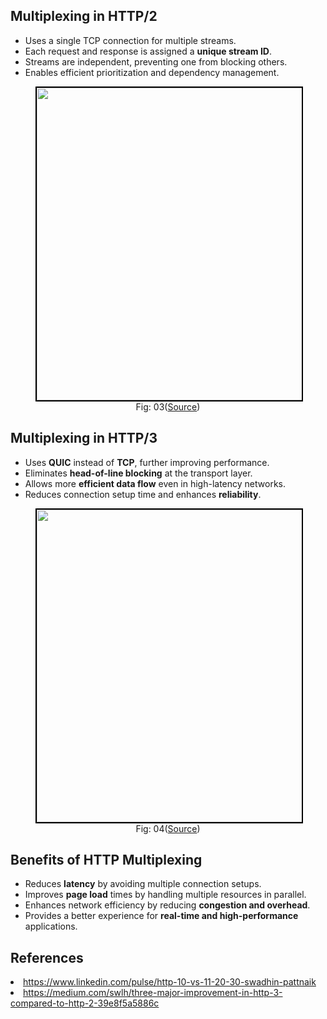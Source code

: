<!--
## What is Multiplexing in HTTP/3
Multiplexing in HTTP allows multiple requests and responses to be sent over a single connection simultaneously, improving efficiency and reducing latency.

<figure>
	<div align="center">
	<img src="/data/HTTP_3/assets/multiplexing1.png" height="500" width="500" style="border: 2px solid black;"></div>
	<figcaption style="text-align: center">Fig: 01(<a href="https://medium.com/swlh/three-major-improvement-in-http-3-compared-to-http-2-39e8f5a5886c">Source</a>)</figcaption>  
</figure>

## How HTTP/1.1 Handles Requests
- Uses a single connection per request-response cycle.
- Pipelining was introduced to send multiple requests at once but suffered from head-of-line blocking.
- Required multiple connections to achieve parallelism, leading to resource overhead.

<figure>
	<div align="center">
	<img src="/data/HTTP_3/assets/pipelining.png" height="500" width="500" style="border: 2px solid black;"></div>
	<figcaption style="text-align: center">Fig: 02(<a href="https://medium.com/swlh/three-major-improvement-in-http-3-compared-to-http-2-39e8f5a5886c">Source</a>)</figcaption>  
</figure>
-->

## Multiplexing in HTTP/2
- Uses a single TCP connection for multiple streams.
- Each request and response is assigned a **unique stream ID**.
- Streams are independent, preventing one from blocking others.
- Enables efficient prioritization and dependency management.


<figure>
	<div align="center">
	<img src="/data/HTTP_3/assets/HoL.png" height="500" width="500" style="border: 2px solid black;"></div>
	<figcaption style="text-align: center">Fig: 03(<a href="https://medium.com/swlh/three-major-improvement-in-http-3-compared-to-http-2-39e8f5a5886c">Source</a>)</figcaption>  
</figure>


## Multiplexing in HTTP/3
- Uses **QUIC** instead of **TCP**, further improving performance.
- Eliminates **head-of-line blocking** at the transport layer.
- Allows more **efficient data flow** even in high-latency networks.
- Reduces connection setup time and enhances **reliability**.


<figure>
	<div align="center">
	<img src="/data/HTTP_3/assets/image3.svg" height="500" width="500" style="border: 2px solid black;"></div>
	<figcaption style="text-align: center">Fig: 04(<a href="https://medium.com/swlh/three-major-improvement-in-http-3-compared-to-http-2-39e8f5a5886c">Source</a>)</figcaption>  
</figure>

## Benefits of HTTP Multiplexing
- Reduces **latency** by avoiding multiple connection setups.
- Improves **page load** times by handling multiple resources in parallel.
- Enhances network efficiency by reducing **congestion and overhead**.
- Provides a better experience for **real-time and high-performance** applications.

## References
<li><a href='https://www.linkedin.com/pulse/http-10-vs-11-20-30-swadhin-pattnaik'>https://www.linkedin.com/pulse/http-10-vs-11-20-30-swadhin-pattnaik</a>

<li><a href='https://medium.com/swlh/three-major-improvement-in-http-3-compared-to-http-2-39e8f5a5886c'>https://medium.com/swlh/three-major-improvement-in-http-3-compared-to-http-2-39e8f5a5886c</a>

 
